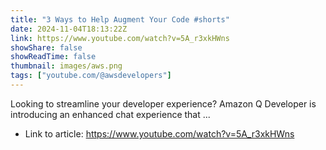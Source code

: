 ```yaml
---
title: "3 Ways to Help Augment Your Code #shorts"
date: 2024-11-04T18:13:22Z
link: https://www.youtube.com/watch?v=5A_r3xkHWns
showShare: false
showReadTime: false
thumbnail: images/aws.png
tags: ["youtube.com/@awsdevelopers"]
---
```

Looking to streamline your developer experience? Amazon Q Developer is introducing an enhanced chat experience that ...

- Link to article: https://www.youtube.com/watch?v=5A_r3xkHWns